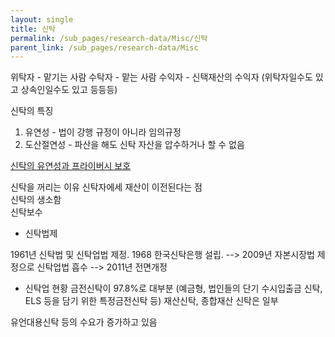 ```yaml
---
layout: single
title: 신탁
permalink: /sub_pages/research-data/Misc/신탁
parent_link: /sub_pages/research-data/Misc
---
```


위탁자 - 맡기는 사람
수탁자 - 맡는 사람
수익자 - 신택재산의 수익자 (위탁자일수도 있고 상속인일수도 있고 등등등)

신탁의 특징
1. 유연성 - 법이 강행 규정이 아니라 임의규정
2. 도산절연성 - 파산을 해도 신탁 자산을 압수하거나 할 수 없음

[신탁의 유연성과 프라이버시 보호](https://www.ebc.com/kr/forex/8395.html)

신탁을 꺼리는 이유
신탁자에세 재산이 이전된다는 점  
신탁의 생소함  
신탁보수  

- 신탁법제

1961년 신탁법 및 신탁업법 제정. 1968 한국신탁은행 설립. --> 2009년 자본시장법 제정으로 신탁업법 흡수 --> 2011년 전면개정

- 신탁업 현황
금전신탁이 97.8%로 대부분 (예금형, 법인들의 단기 수시입출금 신탁, ELS 등을 담기 위한 특정금전신탁 등)
재산신탁, 종합재산 신탁은 일부

유언대용신탁 등의 수요가 증가하고 있음